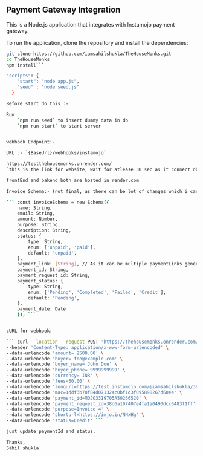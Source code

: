 ## Payment Gateway Integration

This is a Node.js application that integrates with Instamojo payment gateway.

To run the application, clone the repository and install the dependencies:

```bash
git clone https://github.com/iamsahilshukla/TheHouseMonks.git
cd TheHouseMonks
npm install```

"scripts": {
    "start": "node app.js",
    "seed" : "node seed.js"
  }

Before start do this :-

Run 
    `npm run seed` to insert dummy data in db
    `npm run start` to start server


webhook Endpoint:-

URL :- `{BaseUrl}/webhooks/instamojo`

https://testthehousemonks.onrender.com/     
`this is the link for website, wait for atlease 30 sec as it connect db which takes some time`.

frontEnd and bakend both are hosted in render.com

Invoice Schema:- (not final, as there can be lot of changes which i can make).

``` const invoiceSchema = new Schema({
    name: String,
    email: String,
    amount: Number,
    purpose: String,
    description: String,
    status: {
        type: String,
        enum: ['unpaid', 'paid'],
        default: 'unpaid',
    },
    payment_link: [String], // As it can be multiple paymentLinks generated by user.
    payment_id: String,
    payment_request_id: String,
    payment_status: {
        type: String,
        enum: ['Pending', 'Completed', 'Failed', 'Credit'],
        default: 'Pending',
    },
    payment_date: Date
    }); ```


cURL for webhook:-

``` curl --location --request POST 'https://thehousemonks.onrender.com/webhooks/instamojo' \
--header 'Content-Type: application/x-www-form-urlencoded' \
--data-urlencode 'amount= 2500.00' \
--data-urlencode 'buyer= foo@example.com' \
--data-urlencode 'buyer_name= John Doe' \
--data-urlencode 'buyer_phone= 9999999999' \
--data-urlencode 'currency= INR' \
--data-urlencode 'fees=50.00' \
--data-urlencode 'longurl=https://test.instamojo.com/@iamsahilshukla/38d6a107407e4fa1a0490dcc6483f1ff' \
--data-urlencode 'mac=1ddf3b78f84d071324c0bf1d3f095898267d60ee' \
--data-urlencode 'payment_id=MOJO3319705A50266520' \
--data-urlencode 'payment_request_id=38d6a107407e4fa1a0490dcc6483f1ff' \
--data-urlencode 'purpose=Invoice 4' \
--data-urlencode 'shorturl=https://imjo.in/NNxHg' \
--data-urlencode 'status=Credit' ```

just update paymentId and status.

Thanks,
Sahil shukla

